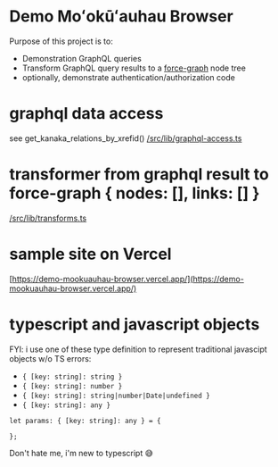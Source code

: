 
# Demo Moʻokūʻauhau Browser

Purpose of this project is to:

- Demonstration GraphQL queries
- Transform GraphQL query results to a [force-graph](https://github.com/vasturiano/force-graph) node tree
- optionally, demonstrate authentication/authorization code

# graphql data access

see get_kanaka_relations_by_xrefid()
[/src/lib/graphql-access.ts](../blob/main/src/lib/graphql-access.ts)

# transformer from graphql result to force-graph { nodes: [], links: [] }

[/src/lib/transforms.ts](../blob/main/src/lib/transforms.ts)

# sample site on Vercel

[https://demo-mookuauhau-browser.vercel.app/](https://demo-mookuauhau-browser.vercel.app/)

# typescript and javascript objects 

FYI: i use one of these type definition to represent traditional javascipt objects w/o TS errors:

- `{ [key: string]: string }`
- `{ [key: string]: number }`
- `{ [key: string]: string|number|Date|undefined }`
- `{ [key: string]: any }`

```
let params: { [key: string]: any } = {

};
```

Don't hate me, i'm new to typescript 😅


